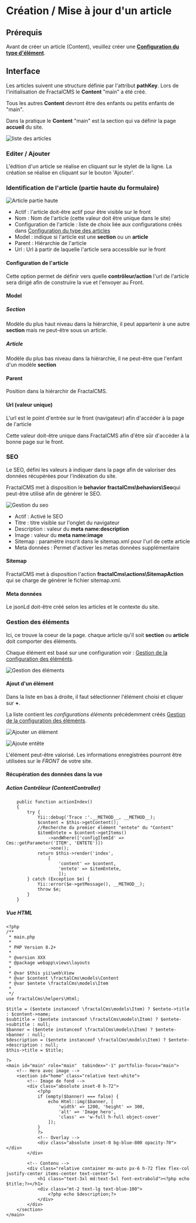 # Création / Mise à jour  d'un article

## Prérequis

Avant de créer un article (Content), veuillez créer une **[Configuration du type d'élément](configurationContentType.md)**.

## Interface

Les articles suivent une structure définie par l'attribut **pathKey**.
Lors de l'initialisation de FractalCMS le **Content** "main" a été créé.

Tous les autres **Content** devront être des enfants ou petits enfants de "main".

Dans la pratique le **Content** "main" est la section qui va définir la page **accueil** du site.

![liste des articles](./images/article_list.png)

### Editer / Ajouter

L'édition d'un article se réalise en cliquant sur le stylet de la ligne.
La création se réalise en cliquant sur le bouton 'Ajouter'.

### Identification de l'article (partie haute du formulaire)

![Article partie haute](./images/article_partie_h.png)

* Actif : l'article doit-être actif pour être visible sur le front
* Nom : Nom de l'article (cette valeur doit être unique dans le site)
* Configuration de l'article : liste de choix liée aux configurations créés dans [Configuration du type des articles](configurationContentType.md)
* Model : indique si l'article est une **section** ou un **article**
* Parent : Hiérarchie de l'article
* Url : Url à partir de laquelle l'article sera accessible sur le front

#### Configuration de l'article

Cette option permet de définir vers quelle **contrôleur/action** l'url de l'article sera dirigé afin
de construire la vue et l'envoyer au Front.

#### Model

##### Section

Modèle du plus haut niveau dans la hiérarchie, il peut appartenir à une autre **section** mais ne peut-être sous un article.

##### Article

Modèle du plus bas niveau dans la hiérarchie, il ne peut-être que l'enfant d'un modèle **section**

#### Parent

Position dans la hiérarchir de FractalCMS.

#### Url (valeur unique)

L'url est le point d'entrée sur le front (navigateur) afin d'accéder à la page de l'article

Cette valeur doit-être unique dans FractalCMS afin d'être sûr d'accéder à la bonne page sur le front.

### SEO

Le SEO, défini les valeurs à indiquer dans la page afin de valoriser des données récupérées pour l'indéxation du site. 

FractalCMS met à disposition le **behavior** **fractalCms\behaviors\Seo**qui peut-être utilisé afin de générer le SEO.


![Gestion du seo](./images/article_seo.png)

* Actif : Activé le SEO
* Titre : titre visible sur l'onglet du navigateur
* Description : valeur du **meta** **name:description**
* Image : valeur du **meta** **name:image**
* Sitemap : paramètre inscrit dans le sitemap.xml pour l'url de cette article
* Meta données : Permet d'activer les metas données supplémentaire

#### Sitemap

FractalCMS met à disposition l'action **fractalCms\actions\SitemapAction** qui se charge de générer le fichier sitemap.xml.

#### Meta données

Le jsonLd doit-être créé selon les articles et le contexte du site.

### Gestion des éléments

Ici, ce trouve la coeur de la page. chaque article qu'il soit **section** ou **article** doit comporter des éléments.

Chaque élément est basé sur une configuration voir : [Gestion de la configuration des éléménts](configurationItemType.md).

![Gestion des éléments](./images/article_gestion_elements.png)

#### Ajout d'un élément

Dans la liste en bas à droite, il faut sélectionner l'élément choisi et cliquer sur **+**.

La liste contient les *configurations éléments* précédemment créés [Gestion de la configuration des éléménts](configurationItemType.md).

![Ajouter un élément](./images/article_add_item.png)

![Ajoute entête](./images/item_entet_ajout.png)

L'élément peut-être valorisé. Les informations enregistrées pourront être utilisées sur le _FRONT_ de votre site.

#### Récupération des données dans la vue

##### Action Contrôleur (ContentController)

```
    public function actionIndex()
    {
        try {
            Yii::debug('Trace :'.__METHOD__, __METHOD__);
            $content = $this->getContent();
            //Recherche du premier élément "entete" du "Content"
            $itemEntete = $content->getItems()
                ->andWhere(['configItemId' => Cms::getParameter('ITEM', 'ENTETE')])
                ->one();
            return $this->render('index',
                [
                    'content' => $content,
                    'entete' => $itemEntete,
                    ]);
        } catch (Exception $e) {
            Yii::error($e->getMessage(), __METHOD__);
            throw $e;
        }
    }
```

##### Vue HTML

```
<?php
/**
 * main.php
 *
 * PHP Version 8.2+
 *
 * @version XXX
 * @package webapp\views\layouts
 *
 * @var $this yii\web\View
 * @var $content \fractalCms\models\Content
 * @var $entete \fractalCms\models\Item
 *
 */
use fractalCms\helpers\Html;

$title = ($entete instanceof \fractalCms\models\Item) ? $entete->title : $content->name;
$subtitle = ($entete instanceof \fractalCms\models\Item) ? $entete->subtitle : null;
$banner = ($entete instanceof \fractalCms\models\Item) ? $entete->banner : null;
$description = ($entete instanceof \fractalCms\models\Item) ? $entete->description : null;
$this->title = $title;

?>
<main id="main" role="main"  tabindex="-1" portfolio-focus="main">
    <!-- Hero avec image -->
    <section id="home" class="relative text-white">
        <!-- Image de fond -->
        <div class="absolute inset-0 h-72">
            <?php
            if (empty($banner) === false) {
                echo Html::img($banner, [
                    'width' => 1200, 'height' => 300,
                    'alt' => 'Image hero',
                    'class' => 'w-full h-full object-cover'
                ]);
            }
            ?>
            <!-- Overlay -->
            <div class="absolute inset-0 bg-blue-800 opacity-70"></div>
        </div>

        <!-- Contenu -->
        <div class="relative container mx-auto px-6 h-72 flex flex-col justify-center items-center text-center">
            <h1 class="text-3xl md:text-5xl font-extrabold"><?php echo $title;?></h1>
            <div class="mt-2 text-lg text-blue-100">
                <?php echo $description;?>
            </div>
        </div>
    </section>
</main>
```

